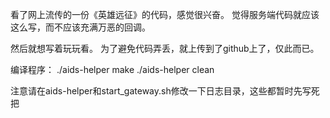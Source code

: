 看了网上流传的一份《英雄远征》的代码，感觉很兴奋。
觉得服务端代码就应该这么写，而不应该充满万恶的回调。

然后就想写着玩玩看。
为了避免代码弄丢，就上传到了github上了，仅此而已。

编译程序：
./aids-helper make
./aids-helper clean

注意请在aids-helper和start_gateway.sh修改一下日志目录，这些都暂时先写死把
